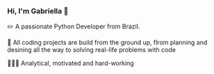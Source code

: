 ### Hi, I'm Gabriella 👋
✏️ A passionate Python Developer from Brazil.

🔭 All coding projects are build from the ground up, flrom planning and desining all the way to solving real-life problems with code

👩🏻‍💻 Analytical, motivated and hard-working
